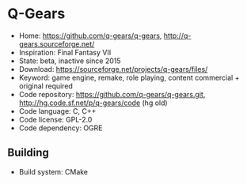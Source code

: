 # Q-Gears

- Home: https://github.com/q-gears/q-gears, http://q-gears.sourceforge.net/
- Inspiration: Final Fantasy VII
- State: beta, inactive since 2015
- Download: https://sourceforge.net/projects/q-gears/files/
- Keyword: game engine, remake, role playing, content commercial + original required
- Code repository: https://github.com/q-gears/q-gears.git, http://hg.code.sf.net/p/q-gears/code (hg old)
- Code language: C, C++
- Code license: GPL-2.0
- Code dependency: OGRE

## Building

- Build system: CMake

